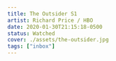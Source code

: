 ```yaml
---
title: The Outsider S1
artist: Richard Price / HBO
date: 2020-01-30T21:15:18-0500
status: Watched
cover: ./assets/the-outsider.jpg
tags: ["inbox"]
---
```

